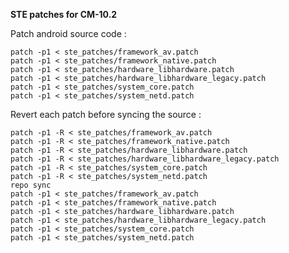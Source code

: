 **STE patches for CM-10.2**

Patch android source code :

    patch -p1 < ste_patches/framework_av.patch
    patch -p1 < ste_patches/framework_native.patch
    patch -p1 < ste_patches/hardware_libhardware.patch
    patch -p1 < ste_patches/hardware_libhardware_legacy.patch
    patch -p1 < ste_patches/system_core.patch
    patch -p1 < ste_patches/system_netd.patch

Revert each patch before syncing the source :

    patch -p1 -R < ste_patches/framework_av.patch
    patch -p1 -R < ste_patches/framework_native.patch
    patch -p1 -R < ste_patches/hardware_libhardware.patch
    patch -p1 -R < ste_patches/hardware_libhardware_legacy.patch
    patch -p1 -R < ste_patches/system_core.patch
    patch -p1 -R < ste_patches/system_netd.patch
    repo sync
    patch -p1 < ste_patches/framework_av.patch
    patch -p1 < ste_patches/framework_native.patch
    patch -p1 < ste_patches/hardware_libhardware.patch
    patch -p1 < ste_patches/hardware_libhardware_legacy.patch
    patch -p1 < ste_patches/system_core.patch
    patch -p1 < ste_patches/system_netd.patch

